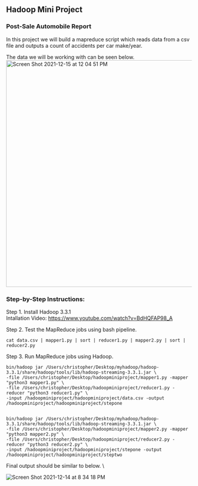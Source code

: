 ## Hadoop Mini Project
### Post-Sale Automobile Report

In this project we will build a mapreduce script which reads data from a csv file and outputs a count of accidents per car make/year.

The data we will be working with can be seen below. \
<img width="616" alt="Screen Shot 2021-12-15 at 12 04 51 PM" src="https://user-images.githubusercontent.com/60493376/146257287-b9723686-5685-4e15-8a17-eb424af92691.png">

### Step-by-Step Instructions:
Step 1. Install Hadoop 3.3.1 \
Intallation Video: https://www.youtube.com/watch?v=BdHQFAP98_A

Step 2. Test the MapReduce jobs using bash pipeline.

```
cat data.csv | mapper1.py | sort | reducer1.py | mapper2.py | sort |
reducer2.py 
```


Step 3. Run MapReduce jobs using Hadoop. 
```
bin/hadoop jar /Users/christopher/Desktop/myhadoop/hadoop-3.3.1/share/hadoop/tools/lib/hadoop-streaming-3.3.1.jar \
-file /Users/christopher/Desktop/hadoopminiproject/mapper1.py -mapper "python3 mapper1.py" \
-file /Users/christopher/Desktop/hadoopminiproject/reducer1.py -reducer "python3 reducer1.py" \
-input /hadoopminiproject/hadoopminiproject/data.csv -output /hadoopminiproject/hadoopminiproject/stepone


bin/hadoop jar /Users/christopher/Desktop/myhadoop/hadoop-3.3.1/share/hadoop/tools/lib/hadoop-streaming-3.3.1.jar \
-file /Users/christopher/Desktop/hadoopminiproject/mapper2.py -mapper "python3 mapper2.py" \
-file /Users/christopher/Desktop/hadoopminiproject/reducer2.py -reducer "python3 reducer2.py" \
-input /hadoopminiproject/hadoopminiproject/stepone -output /hadoopminiproject/hadoopminiproject/steptwo
```

Final output should be similar to below. \

![Screen Shot 2021-12-14 at 8 34 18 PM](https://user-images.githubusercontent.com/60493376/146258704-9ac2fd36-596e-4f59-a611-04b1754975bd.png)

